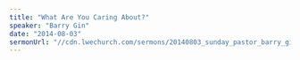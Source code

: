 ```yaml
---
title: "What Are You Caring About?"
speaker: "Barry Gin"
date: "2014-08-03"
sermonUrl: "//cdn.lwechurch.com/sermons/20140803_sunday_pastor_barry_gin_what_are_you_caring_about.mp3"
---
```

